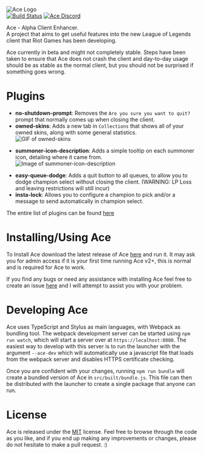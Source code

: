 ![Ace Logo](assets/ace_logo.png?raw=true)  
[![Build Status](https://travis-ci.org/ZombieWizzard/Ace.svg?branch=master)](https://travis-ci.org/ZombieWizzard/Ace)
[![Ace Discord](https://img.shields.io/badge/discord-Ace-738bd7.svg?style=flat)](https://discord.gg/bfxdsRC)

Ace - Alpha Client Enhancer.  
A project that aims to get useful features into the new League of Legends client that Riot Games has been developing.  

Ace currently in beta and might not completely stable. Steps have been taken to ensure that Ace does not crash the client and day-to-day usage should be as stable as the normal client, but you should not be surprised if something goes wrong.

# Plugins

- **no-shutdown-prompt**: Removes the `Are you sure you want to quit?` prompt that normally comes up when closing the client.
- **owned-skins**: Adds a new tab in `Collections` that shows all of your owned skins, along with some general statistics.  
![GIF of owned-skins](https://thumbs.gfycat.com/AgedSlowDiamondbackrattlesnake-size_restricted.gif)
<!--- **resize**: Allows you to resize the client to any size, as long as it keeps the same aspect ratio.-->
- **summoner-icon-description**: Adds a simple tooltip on each summoner icon, detailing where it came from.
![Image of summoner-icon-description](http://i.imgur.com/f2S0tYX.png)
<!--- **summoner-tooltip**: Adds a tooltip in champion select that shows some ranked statistics about the player, including current rank, W/L and promo status.  
![Image of summoner-tooltip](http://i.imgur.com/dA5Sedw.png)-->
- **easy-queue-dodge**: Adds a quit button to all queues, to allow you to dodge champion select without closing the client. (WARNING: LP Loss and leaving restrictions will still incur)
- **insta-lock**: Allows you to configure a champion to pick and/or a message to send automatically in champion select.

The entire list of plugins can be found [here](/PLUGINS.md)

# Installing/Using Ace

To Install Ace download the latest release of Ace [here](https://github.com/ZombieWizzard/Ace-Windows/releases/latest) and run it. It may ask you for admin access if it is your first time running Ace v2+, this is normal and is required for Ace to work.

If you find any bugs or need any assistance with installing Ace feel free to create an issue [here](https://github.com/ZombieWizzard/Ace/issues) and I will attempt to assist you with your problem.

# Developing Ace

Ace uses TypeScript and Stylus as main languages, with Webpack as bundling tool. The webpack development server can be started using `npm run watch`, which will start a server over at `https://localhost:8080`. The easiest way to develop with this server is to run the launcher with the argument `--ace-dev` which will automatically use a javascript file that loads from the webpack server and disables HTTPS certificate checking.

Once you are confident with your changes, running `npm run bundle` will create a bundled version of Ace in `src/built/bundle.js`. This file can then be distributed with the launcher to create a single package that anyone can run.

# License

Ace is released under the [MIT](/LICENSE) license. Feel free to browse through the code as you like, and if you end up making any improvements or changes, please do not hesitate to make a pull request. :)
